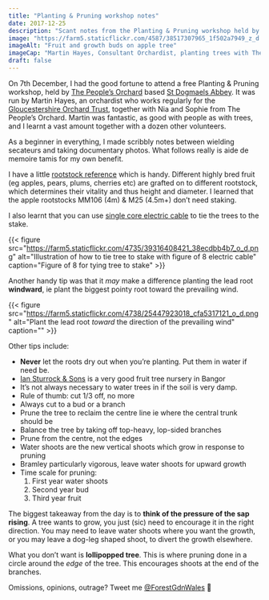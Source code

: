 ```yaml
---
title: "Planting & Pruning workshop notes"
date: 2017-12-25
description: "Scant notes from the Planting & Pruning workshop held by The People’s Orchard in St Dogmaels on 7th December 2017"
image: "https://farm5.staticflickr.com/4587/38517307965_1f502a7949_z_d.jpg"
imageAlt: "Fruit and growth buds on apple tree"
imageCap: "Martin Hayes, Consultant Orchardist, planting trees with The People’s Orchard project, St Dogmaels"
draft: false
---
```


On 7th December, I had the good fortune to attend a free Planting & Pruning workshop, held by [The People’s Orchard](http://www.stdogmaelsabbey.org.uk/peoplesorchard) based [St Dogmaels Abbey](http://stdogmaelsabbey.org.uk/). It was run by Martin Hayes, an orchardist who works regularly for the [Gloucestershire Orchard Trust](https://glosorchards.org/home/), together with Nia and Sophie from The People’s Orchard. Martin was fantastic, as good with people as with trees, and I learnt a vast amount together with a dozen other volunteers.

As a beginner in everything, I made scribbly notes between wielding secateurs and taking documentary photos. What follows really is aide de memoire tamis for my own benefit.

I have a little [rootstock reference](https://www.forestgarden.wales/rootstock-reference/) which is handy. Different highly bred fruit (eg apples, pears, plums, cherries etc) are grafted on to different rootstock, which determines their vitality and thus height and diameter. I learned that the apple rootstocks MM106 (4m) & M25 (4.5m+) don’t need staking.

I also learnt that you can use [single core electric cable](https://duckduckgo.com/?q=single+core+electric+wire&t=ffab&iax=images&ia=images) to tie the trees to the stake.

{{< figure src="https://farm5.staticflickr.com/4735/39316408421_38ecdbb4b7_o_d.png" alt="Illustration of how to tie tree to stake with figure of 8 electric cable" caption="Figure of 8 for tying tree to stake" >}}

Another handy tip was that it _may_ make a difference planting the lead root **windward**, ie plant the biggest pointy root toward the prevailing wind.

{{< figure src="https://farm5.staticflickr.com/4738/25447923018_cfa5317121_o_d.png" alt="Plant the lead root _toward_ the direction of the prevailing wind" caption="" >}}

Other tips include:

* **Never** let the roots dry out when you’re planting. Put them in water if need be.
* [Ian Sturrock & Sons](http://www.iansturrockandsons.co.uk/) is a very good fruit tree nursery in Bangor
* It’s not always necessary to water trees in if the soil is very damp.
* Rule of thumb: cut 1/3 off, no more
* Always cut to a bud or a branch
* Prune the tree to reclaim the centre line ie where the central trunk should be
* Balance the tree by taking off top-heavy, lop-sided branches
* Prune from the centre, not the edges
* Water shoots are the new vertical shoots which grow in response to pruning
* Bramley particularly vigorous, leave water shoots for upward growth
* Time scale for pruning:
  1. First year water shoots
  2. Second year bud
  3. Third year fruit

The biggest takeaway from the day is to **think of the pressure of the sap rising**. A tree wants to grow, you just (sic) need to encourage it in the right direction. You may need to leave water shoots where you want the growth, or you may leave a dog-leg shaped shoot, to divert the growth elsewhere.

What you don’t want is **lollipopped tree**. This is where pruning done in a circle around the _edge_ of the tree. This encourages shoots at the end of the branches.

Omissions, opinions, outrage? Tweet me [@ForestGdnWales](https://twitter.com/forestgdnwales) 🙂
